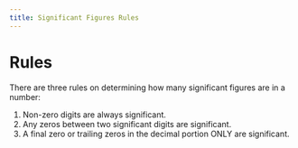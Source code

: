 ```yaml
---
title: Significant Figures Rules 
---
```


# Rules 

There are three rules on determining how many significant figures are in a number:

1. Non-zero digits are always significant.
2. Any zeros between two significant digits are significant.
3. A final zero or trailing zeros in the decimal portion ONLY are significant.
